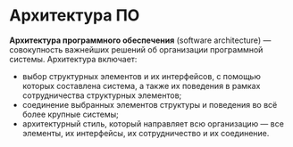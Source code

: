 # Архитектура ПО

**Архитектура программного обеспечения** (software architecture) — совокупность важнейших решений об организации программной системы. Архитектура включает:

- выбор структурных элементов и их интерфейсов, с помощью которых составлена система, а также их поведения в рамках сотрудничества структурных элементов;
- соединение выбранных элементов структуры и поведения во всё более крупные системы;
- архитектурный стиль, который направляет всю организацию — все элементы, их интерфейсы, их сотрудничество и их соединение.


